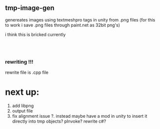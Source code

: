 ## tmp-image-gen
genereates images using textmeshpro tags in unity from .png files
(for this to work i save .png files through paint.net as 32bit png's)

i think this is bricked currently

<br></br>
### rewriting !!!
rewrite file is .cpp file

# next up:
1. add libpng
2. output file
3. fix alignment issue 
?. instead maybe have a mod in unity to insert it directly into tmp objects? pInvoke? rewrite c#?
